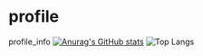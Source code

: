 # profile
profile_info
[![Anurag's GitHub stats](https://github-readme-stats.vercel.app/api?username=Niversdack)](https://github.com/anuraghazra/github-readme-stats)
![Top Langs](https://github-readme-stats.vercel.app/api/top-langs/?username=Niversdack)
